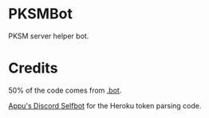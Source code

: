 # PKSMBot
PKSM server helper bot.

# Credits

50% of the code comes from [.bot](https://github.com/GriffinG1/.bot).

[Appu's Discord Selfbot](https://github.com/appu1232/Discord-Selfbot) for the Heroku token parsing code.

